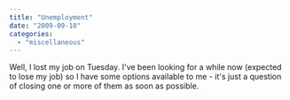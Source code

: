 ```yaml
---
title: "Unemployment"
date: "2009-09-18"
categories: 
  - "miscellaneous"
---
```


Well, I lost my job on Tuesday. I've been looking for a while now (expected to lose my job) so I have some options available to me - it's just a question of closing one or more of them as soon as possible.
